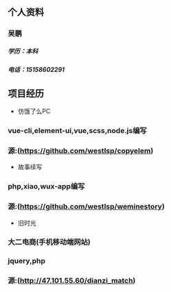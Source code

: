 ## 个人资料
### 吴鹏
##### 学历：本科 
##### 电话：15158602291

## 项目经历
- 仿饿了么PC
### vue-cli,element-ui,vue,scss,node.js编写
### 源:(https://github.com/westlsp/copyelem)
- 故事续写
### php,xiao,wux-app编写
### 源:(https://github.com/westlsp/weminestory)
- 旧时光
### 大二电商(手机移动端网站)
### jquery,php
### 源:(http://47.101.55.60/dianzi_match)

